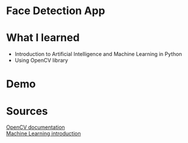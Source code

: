 <h1> Face Detection App </h1>

# What I learned
- Introduction to Artificial Intelligence and Machine Learning in Python
- Using OpenCV library 

# Demo

# Sources
<a href='https://docs.opencv.org/master/'>OpenCV documentation</a></br>
<a href='https://www.tutorialspoint.com/machine_learning_with_python/index.htm'>Machine Learning introduction</a>